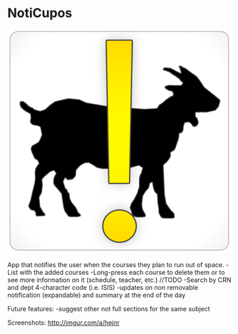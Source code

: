 NotiCupos
=========
<p align="center">
  <img src="https://github.com/hm9408/NotiCupos/blob/master/NotiCupos%20fullsize.png?raw=true"/>
</p>

App that notifies the user when the courses they plan to  run out of space.
-List with the added courses
-Long-press each course to delete them or to see more information on it (schedule, teacher, etc.) //TODO
-Search by CRN and dept 4-character code (i.e. ISIS)
-updates on non removable notification (expandable) and summary at the end of the day

Future features:
-suggest other not full sections for the same subject

Screenshots: http://imgur.com/a/hejnr

